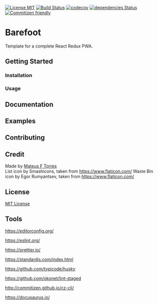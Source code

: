 [![License MIT](https://img.shields.io/github/license/mashape/apistatus.svg)](https://github.com/mateus-f-torres/barefoot/blob/master/LICENSE)
[![Build Status](https://travis-ci.com/mateus-f-torres/barefoot.svg?branch=master)](https://travis-ci.com/mateus-f-torres/barefoot)
[![codecov](https://codecov.io/gh/mateus-f-torres/barefoot/branch/master/graph/badge.svg)](https://codecov.io/gh/mateus-f-torres/barefoot)
[![dependencies Status](https://david-dm.org/mateus-f-torres/barefoot/status.svg)](https://david-dm.org/mateus-f-torres/barefoot)
[![Commitizen friendly](https://img.shields.io/badge/commitizen-friendly-brightgreen.svg)](http://commitizen.github.io/cz-cli/)

# Barefoot
Template for a complete React Redux PWA.  

## Getting Started

### Installation



### Usage



## Documentation



## Examples



## Contributing



## Credit

Made by [Mateus F Torres](https://github.com/mateus-f-torres)    
List icon by Smashicons, taken from https://www.flaticon.com/
Waste Bin icon by Egor Rumyantsev, taken from https://www.flaticon.com/

## License

[MIT License](./LICENSE)

## Tools

https://editorconfig.org/

https://eslint.org/

https://prettier.io/

https://standardjs.com/index.html

https://github.com/typicode/husky

https://github.com/okonet/lint-staged

http://commitizen.github.io/cz-cli/

https://docusaurus.io/
